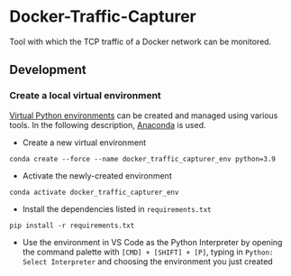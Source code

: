 # Docker-Traffic-Capturer
Tool with which the TCP traffic of a Docker network can be monitored.

## Development
### Create a local virtual environment
[Virtual Python environments](https://docs.python.org/3/library/venv.html) can be created and managed using various tools.
In the following description, [Anaconda](https://docs.anaconda.com/) is used.

- Create a new virtual environment

```
conda create --force --name docker_traffic_capturer_env python=3.9
```

- Activate the newly-created environment

```
conda activate docker_traffic_capturer_env
```

- Install the dependencies listed in `requirements.txt`

```
pip install -r requirements.txt
```

- Use the environment in VS Code as the Python Interpreter by opening the command palette with `[CMD] + [SHIFT] + [P]`, typing in `Python: Select Interpreter` and choosing the environment you just created
